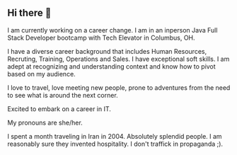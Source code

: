 ## Hi there 👋


I am currently working on a career change.  I am in an inperson Java Full Stack Developer bootcamp with Tech Elevator in Columbus, OH.

I have a diverse career background that includes Human Resources, Recruting, Training, Operations and Sales. I have exceptional soft skills.  I am adept at recognizing and understanding context and know how to pivot based on my audience. 

I love to travel, love meeting new people, prone to adventures from the need to see what is around the next corner.

Excited to embark on a career in IT.

My pronouns are she/her.

I spent a month traveling in Iran in 2004.  Absolutely splendid people.  I am reasonably sure they invented hospitality.  I don't traffick in propaganda ;).